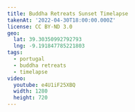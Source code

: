 ```yaml
---
title: Buddha Retreats Sunset Timelapse
takenAt: '2022-04-30T18:00:00.000Z'
license: CC BY-ND 3.0
geo:
  lat: 39.30350992792793
  lng: -9.191847785221803
tags:
  - portugal
  - buddha retreats
  - timelapse
video:
  youtube: e4U1iF25XBQ
  width: 1280
  height: 720
---
```

